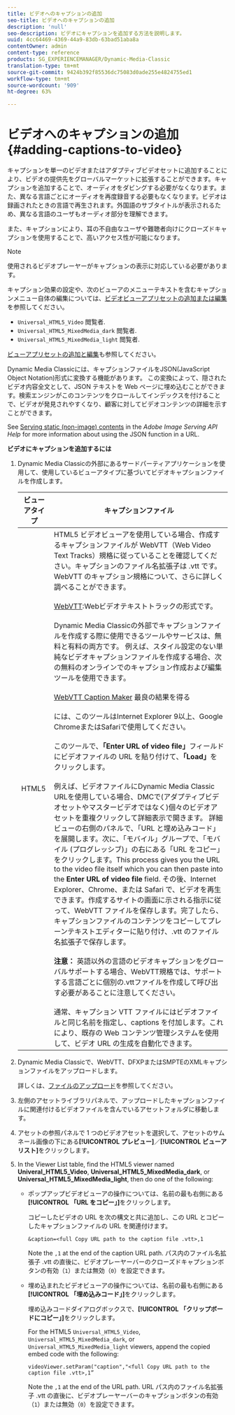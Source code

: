 ```yaml
---
title: ビデオへのキャプションの追加
seo-title: ビデオへのキャプションの追加
description: 'null'
seo-description: ビデオにキャプションを追加する方法を説明します。
uuid: 4cc64469-4369-44a9-83db-63bad51aba8a
contentOwner: admin
content-type: reference
products: SG_EXPERIENCEMANAGER/Dynamic-Media-Classic
translation-type: tm+mt
source-git-commit: 9424b392f85536dc75083d0ade255e4824755ed1
workflow-type: tm+mt
source-wordcount: '909'
ht-degree: 63%

---
```



# ビデオへのキャプションの追加{#adding-captions-to-video}

キャプションを単一のビデオまたはアダプティブビデオセットに追加することにより、ビデオの提供先をグローバルマーケットに拡張することができます。キャプションを追加することで、オーディオをダビングする必要がなくなります。また、異なる言語ごとにオーディオを再度録音する必要もなくなります。ビデオは録画されたときの言語で再生されます。外国語のサブタイトルが表示されるため、異なる言語のユーザもオーディオ部分を理解できます。

また、キャプションにより、耳の不自由なユーザや難聴者向けにクローズドキャプションを使用することで、高いアクセス性が可能になります。

>[!NOTE]
>
>使用されるビデオプレーヤーがキャプションの表示に対応している必要があります。

キャプション効果の設定や、次のビューアのメニューテキストを含むキャプションメニュー自体の編集については、[ビデオビューアプリセットの追加または編集](previewing-videos-video-viewer.md#adding_or_editing_a_video_viewer_preset)を参照してください。

* `Universal_HTML5_Video` 閲覧者.
* `Universal_HTML5_MixedMedia_dark` 閲覧者.
* `Universal_HTML5_MixedMedia_light` 閲覧者.

[ビューアプリセットの追加と編集](application-setup.md#adding_and_editing_viewer_presets)も参照してください。

Dynamic Media Classicには、キャプションファイルをJSON(JavaScript Object Notation)形式に変換する機能があります。 この変換によって、隠されたビデオ内容全文として、JSON テキストを Web ページに埋め込むことができます。検索エンジンがこのコンテンツをクロールしてインデックスを付けることで、ビデオが発見されやすくなり、顧客に対してビデオコンテンツの詳細を示すことができます。

See [Serving static (non-image) contents](https://docs.adobe.com/content/help/en/dynamic-media-developer-resources/image-serving-api/image-serving-api/c-serving-static-nonimage-contents.html) in the *Adobe Image Serving API Help* for more information about using the JSON function in a URL.

**ビデオにキャプションを追加するには**

1. Dynamic Media Classicの外部にあるサードパーティアプリケーションを使用して、使用しているビューアタイプに基づいてビデオキャプションファイルを作成します。

   | ビューアタイプ | キャプションファイル |
   |--- |--- |
   | HTML5 | HTML5 ビデオビューアを使用している場合、作成するキャプションファイルが WebVTT（Web Video Text Tracks）規格に従っていることを確認してください。キャプションのファイル名拡張子は .vtt です。WebVTT のキャプション規格について、さらに詳しく調べることができます。<br><br>[WebVTT](https://dev.w3.org/html5/webvtt/):Webビデオテキストトラックの形式です。 <br><br>Dynamic Media Classicの外部でキャプションファイルを作成する際に使用できるツールやサービスは、無料と有料の両方です。 例えば、スタイル設定のない単純なビデオキャプションファイルを作成する場合、次の無料のオンラインでのキャプション作成および編集ツールを使用できます。 <br><br>[WebVTT Caption Maker](https://testdrive-archive.azurewebsites.net/Graphics/CaptionMaker/Default.html) 最良の結果を得る <br><br>には、このツールはInternet Explorer 9以上、Google ChromeまたはSafariで使用してください。 <br><br>このツールで、<b>「Enter URL of video file」</b>フィールドにビデオファイルの URL を貼り付けて、<b>「Load」</b>をクリックします。<br><br>例えば、ビデオファイルにDynamic Media Classic URLを使用している場合、DMCで(アダプティブビデオセットやマスタービデオではなく)個々のビデオアセットを重複クリックして詳細表示で開きます。 詳細ビューの右側のパネルで、「URL と埋め込みコード」を展開します。次に、「モバイル」グループで、「モバイル (プログレッシブ)」の右にある「URL をコピー」をクリックします。This process gives you the URL to the video file itself which you can then paste into the <b>Enter URL of video file</b> field. その後、Internet Explorer、Chrome、または Safari で、ビデオを再生できます。作成するサイトの画面に示される指示に従って、WebVTT ファイルを保存します。完了したら、キャプションファイルのコンテンツをコピーしてプレーンテキストエディターに貼り付け、.vtt のファイル名拡張子で保存します。<br><br><b>注意：</b> 英語以外の言語のビデオキャプションをグローバルサポートする場合、WebVTT規格では、サポートする言語ごとに個別の.vttファイルを作成して呼び出す必要があることに注意してください。 <br><br>通常、キャプション VTT ファイルにはビデオファイルと同じ名前を指定し、captions を付加します。これにより、既存の Web コンテンツ管理システムを使用して、ビデオ URL の生成を自動化できます。 |

1. Dynamic Media Classicで、WebVTT、DFXPまたはSMPTEのXMLキャプションファイルをアップロードします。

   詳しくは、[ファイルのアップロード](uploading-files.md#uploading_files)を参照してください。

1. 左側のアセットライブラリパネルで、アップロードしたキャプションファイルに関連付けるビデオファイルを含んでいるアセットフォルダに移動します。
1. アセットの参照パネルで 1 つのビデオアセットを選択して、アセットのサムネール画像の下にある&#x200B;**[!UICONTROL プレビュー]**／**[!UICONTROL ビューアリスト]**&#x200B;をクリックします。
1. In the Viewer List table, find the HTML5 viewer named **Univeral_HTML5_Video**, **Universal_HTML5_MixedMedia_dark**, or **Universal_HTML5_MixedMedia_light**, then do one of the following:

   * ポップアップビデオビューアの操作については、名前の最も右側にある&#x200B;**[!UICONTROL 「URL をコピー」]**&#x200B;をクリックします。

      コピーしたビデオの URL を次の構文と共に追加し、この URL とコピーしたキャプションファイルの URL を関連付けます。

      `&caption=<full Copy URL path to the caption file .vtt>,1`

      Note the `,1` at the end of the caption URL path. パス内のファイル名拡張子 .vtt の直後に、ビデオプレーヤーバーのクローズドキャプションボタンの有効（`1`）または無効（`0`）を設定できます。

   * 埋め込まれたビデオビューアの操作については、名前の最も右側にある&#x200B;**[!UICONTROL 「埋め込みコード」]**&#x200B;をクリックします。

      埋め込みコードダイアログボックスで、**[!UICONTROL 「クリップボードにコピー」]**&#x200B;をクリックします。

      For the HTML5 `Universal_HTML5_Video`, `Universal_HTML5_MixedMedia_dark`, or `Universal_HTML5_MixedMedia_light` viewers, append the copied embed code with the following:

      `videoViewer.setParam("caption","<full Copy URL path to the caption file .vtt>,1”`

      Note the `,1` at the end of the URL path. URL パス内のファイル名拡張子 .vtt の直後に、ビデオプレーヤーバーのキャプションボタンの有効（`1`）または無効（`0`）を設定できます。


